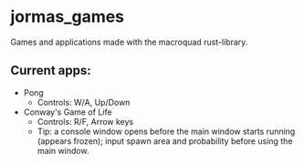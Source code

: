 # jormas_games
Games and applications made with the macroquad rust-library.

## Current apps:
- Pong
  - Controls: W/A, Up/Down
- Conway's Game of Life
  - Controls: R/F, Arrow keys
  - Tip: a console window opens before the main window starts running (appears frozen); input spawn area and probability before using the main window.

